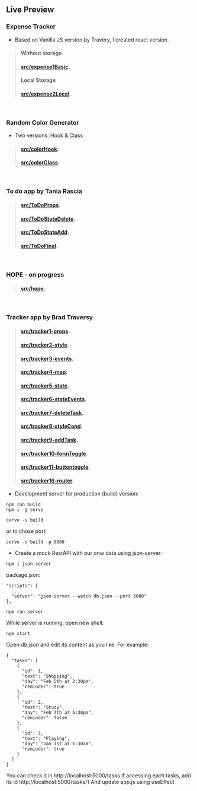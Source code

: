 ## Live Preview

### Expense Tracker
* Based on Vanilla JS version by Travery, I created react version.
>#### Without storage
>#### [src/expense1Basic](https://expense-basic.netlify.app/).  
>#### Local Storage
>#### [src/expense2Local](https://expense-local-storage.netlify.app/).  

<br/>

### Random Color Generator
* Two versions: Hook & Class

>#### [src/colorHook](https://react-colorhook.netlify.app/).  
>#### [src/colorClass](https://react-colorclass.netlify.app/).  

<br/>

### To do app by Tania Rascia

>#### [src/ToDoProps](https://react-tania-todoprops.netlify.app/).
>#### [src/ToDoStateDelete](https://react-tania-statedelete.netlify.app/).
>#### [src/ToDoStateAdd](https://react-tania-stateadd.netlify.app/).
>#### [src/ToDoFinal](https://react-tania-todo.netlify.app/).   

<br/>

### HOPE - on progress

>#### [src/hope](https://react-hope.netlify.app/).   

<br/>

### Tracker app by Brad Traversy

>#### [src/tracker1-props](https://react-traversy-props.netlify.app).
>#### [src/tracker2-style](https://react-traversy-style.netlify.app).
>#### [src/tracker3-events](https://react-traversy-events.netlify.app).
>#### [src/tracker4-map](https://react-traversy-map.netlify.app).
>#### [src/tracker5-state](https://react-traversy-state.netlify.app).
>#### [src/tracker6-stateEvents](https://react-traversy-stateevents.netlify.app).
>#### [src/tracker7-deleteTask](https://react-traversy-deletetask.netlify.app).
>#### [src/tracker8-styleCond](https://react-traversy-conditional.netlify.app/).
>#### [src/tracker9-addTask](https://react-traversy-addtask.netlify.app/).
>#### [src/tracker10-formToggle](https://react-traversy-formtoggle.netlify.app/).
>#### [src/tracker11-buttontoggle](https://react-traversy-buttontoggle.netlify.app/).
>#### [src/tracker16-router](https://react-traversy-router.netlify.app/).


* Development server for production (build) version:
```
npm run build
npm i -g serve
```
```
serve -s build
```
or to chose port:
```
serve -s build -p 8000
```

* Create a mock RestAPI with our onw data using json-server:
```
npm i json-server
```
package.json:
```
"scripts": {
  ...
  "server": "json-server --watch db.json --port 5000"
},
```
```
npm run server
```
While server is running, open new shell:
```
npm start
```
Open db.json and edit its content as you like.
For example:
```
{
  "tasks": [
    {
      "id": 1,
      "text": "Shopping",
      "day": "Feb 5th at 2:30pm",
      "reminder": true
    },
    {
      "id": 2,
      "text": "Study",
      "day": "Feb 7th at 5:30pm",
      "reminder": false
    },
    {
      "id": 3,
      "text": "Playing",
      "day": "Jan 1st at 1:30am",
      "reminder": true
    }
  ]
}
```
You can check it in http://localhost:5000/tasks
If accessing each tasks, add its id http://localhost:5000/tasks/1
And update app.js using useEffect
